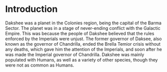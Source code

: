 # Introduction

Dakshee was a planet in the Colonies region, being the capital of the Barma Sector.
The planet was in a stage of never-ending conflict with the Galactic Empire.
This was because the people of Dakshee believed that the rules enforced by the Imperials were unjust.
The former governor of Daksee, also known as the governor of Chandrilla, ended the Brella Temior crisis without any deaths, which gave him the attention of the Imperials, and soon after he was made the Imperial governor of Chandrilla.
Dakshee was mainly populated with Humans, as well as a variety of other species, though they were not as common as Humans.
